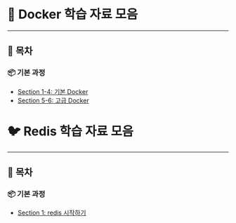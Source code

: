 # 🐳 Docker 학습 자료 모음
---
## 📂 목차

### 📦 기본 과정
- [Section 1-4: 기본 Docker](section1-4/Basic-Docker.md)
- [Section 5-6: 고급 Docker](section5-8/Advanced-Docker.md)

# 🐦  Redis 학습 자료 모음
---
## 📂 목차

### 📦 기본 과정
- [Section 1: redis 시작하기](redis/section1.md)
